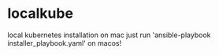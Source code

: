 # localkube
local kubernetes installation on mac
just run 'ansible-playbook installer_playbook.yaml' on macos!
